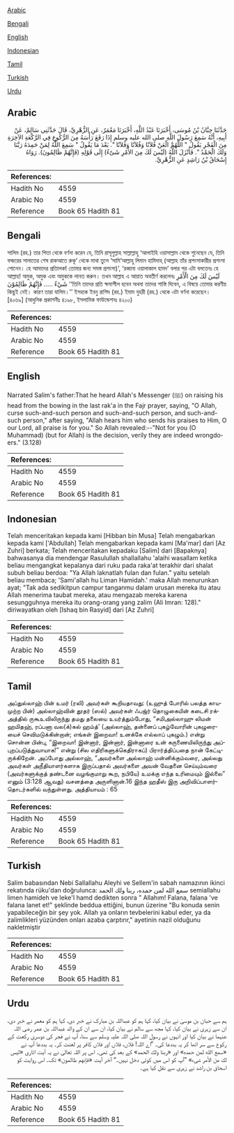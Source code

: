 [Arabic](#arabic)

[Bengali](#bengali)

[English](#english)

[Indonesian](#indonesian)

[Tamil](#tamil)

[Turkish](#turkish)

[Urdu](#urdu)

## Arabic


<div dir="rtl" lang="ar" style={{fontSize:'larger',backgroundColor:'#f8f9fa',padding:20}}>
حَدَّثَنَا حِبَّانُ بْنُ مُوسَى، أَخْبَرَنَا عَبْدُ اللَّهِ، أَخْبَرَنَا مَعْمَرٌ، عَنِ الزُّهْرِيِّ، قَالَ حَدَّثَنِي سَالِمٌ، عَنْ أَبِيهِ، أَنَّهُ سَمِعَ رَسُولَ اللَّهِ صلى الله عليه وسلم إِذَا رَفَعَ رَأْسَهُ مِنَ الرُّكُوعِ فِي الرَّكْعَةِ الآخِرَةِ مِنَ الْفَجْرِ يَقُولُ ‏"‏ اللَّهُمَّ الْعَنْ فُلاَنًا وَفُلاَنًا وَفُلاَنًا ‏"‏‏.‏ بَعْدَ مَا يَقُولُ ‏"‏ سَمِعَ اللَّهُ لِمَنْ حَمِدَهُ رَبَّنَا وَلَكَ الْحَمْدُ ‏"‏‏.‏ فَأَنْزَلَ اللَّهُ ‏(‏لَيْسَ لَكَ مِنَ الأَمْرِ شَىْءٌ‏)‏ إِلَى قَوْلِهِ ‏(‏فَإِنَّهُمْ ظَالِمُونَ‏)‏‏.‏ رَوَاهُ إِسْحَاقُ بْنُ رَاشِدٍ عَنِ الزُّهْرِيِّ‏.‏
</div>
<div style={{backgroundColor:'#f8f9fa',padding:20, marginBottom: 10}}><table> <thead> <tr> <th>References:</th> <th></th> </tr> </thead> <tbody><tr><td>Hadith No</td><td>4559</td></tr><tr><td>Arabic No</td><td>4559</td></tr><tr><td>Reference</td><td>Book 65 Hadith 81</td></tr></tbody></table></div>

## Bengali


<div dir="ltr" lang="bn" style={{fontSize:'larger',backgroundColor:'#f8f9fa',padding:20}}>
সালিম (রহ.) তার পিতা থেকে বর্ণনা করেন যে, তিনি রাসূলুল্লাহ সাল্লাল্লাহু ‘আলাইহি ওয়াসাল্লাম থেকে শুনেছেন যে, তিনি ফজরের সালাতের শেষ রাকআতে রুকূ‘ থেকে মাথা তুলে ‘সামি‘আল্লাহু লিমান হামিদাহ্ (আল্লাহ তাঁর প্রশংসাকারীর প্রশংসা শোনেন। হে আমাদের প্রতিালক! তোমার জন্য সমস্ত প্রশংসা)’, ‘রব্বানা ওয়ালাকাল হামদ’ বলার পর এটা বলতেনঃ হে আল্লাহ! অমুক, অমুক এবং অমুককে লানত করুন। তখন আল্লাহ এ আয়াত অবতীর্ণ করলেনঃ لَيْسَ لَكَ مِنَ الْأَمْرِ شَيْءٌ ..... فَإِنَّهُمْ ظَالِمُوْنَ ‘‘তিনি তাদের প্রতি ক্ষমাশীল হবেন অথবা তাদের শাস্তি দিবেন, এ বিষয়ে তোমার করণীয় কিছুই নেই। কারণ তারা যালিম।’’ ইসহাক ইবনু রাশিদ (রহ.) ইমাম যুহরী (রহ.) থেকে এটা বর্ণনা করেছেন। [৪০৬৯] (আধুনিক প্রকাশনীঃ ৪১৯৮, ইসলামিক ফাউন্ডেশনঃ ৪২০০)
</div>
<div style={{backgroundColor:'#f8f9fa',padding:20, marginBottom: 10}}><table> <thead> <tr> <th>References:</th> <th></th> </tr> </thead> <tbody><tr><td>Hadith No</td><td>4559</td></tr><tr><td>Arabic No</td><td>4559</td></tr><tr><td>Reference</td><td>Book 65 Hadith 81</td></tr></tbody></table></div>

## English


<div dir="ltr" lang="en" style={{fontSize:'larger',backgroundColor:'#f8f9fa',padding:20}}>
Narrated Salim's father:That he heard Allah's Messenger (ﷺ) on raising his head from the bowing in the last rak'a in the Fajr prayer, saying, "O Allah, curse such-and-such person and such-and-such person, and such-and-such person," after saying, "Allah hears him who sends his praises to Him, O our Lord, all praise is for you." So Allah revealed:--"Not for you (O Muhammad) (but for Allah) is the decision, verily they are indeed wrongdoers." (3.128)
</div>
<div style={{backgroundColor:'#f8f9fa',padding:20, marginBottom: 10}}><table> <thead> <tr> <th>References:</th> <th></th> </tr> </thead> <tbody><tr><td>Hadith No</td><td>4559</td></tr><tr><td>Arabic No</td><td>4559</td></tr><tr><td>Reference</td><td>Book 65 Hadith 81</td></tr></tbody></table></div>

## Indonesian


<div dir="ltr" lang="id" style={{fontSize:'larger',backgroundColor:'#f8f9fa',padding:20}}>
Telah menceritakan kepada kami [Hibban bin Musa] Telah mengabarkan kepada kami ['Abdullah] Telah mengabarkan kepada kami [Ma'mar] dari [Az Zuhri] berkata; Telah menceritakan kepadaku [Salim] dari [Bapaknya] bahwasanya dia mendengar Rasulullah shallallahu 'alaihi wasallam ketika beliau mengangkat kepalanya dari ruku pada raka'at terakhir dari shalat subuh beliau berdoa: "Ya Allah laknatlah fulan dan fulan." yaitu setelah beliau membaca; 'Sami'allah hu Liman Hamidah.' maka Allah menurunkan ayat; "Tak ada sedikitpun campur tanganmu dalam urusan mereka itu atau Allah menerima taubat mereka, atau mengazab mereka karena sesungguhnya mereka itu orang-orang yang zalim (Ali Imran: 128)." diriwayatkan oleh [Ishaq bin Rasyid] dari [Az Zuhri]
</div>
<div style={{backgroundColor:'#f8f9fa',padding:20, marginBottom: 10}}><table> <thead> <tr> <th>References:</th> <th></th> </tr> </thead> <tbody><tr><td>Hadith No</td><td>4559</td></tr><tr><td>Arabic No</td><td>4559</td></tr><tr><td>Reference</td><td>Book 65 Hadith 81</td></tr></tbody></table></div>

## Tamil


<div dir="ltr" lang="ta" style={{fontSize:'larger',backgroundColor:'#f8f9fa',padding:20}}>
அப்துல்லாஹ் பின் உமர் (ரலி) அவர்கள் கூறியதாவது: (உஹுத் போரில் பலத்த காயமுற்ற பின்) அல்லாஹ்வின் தூதர் (ஸல்) அவர்கள் ஃபஜ்ர் தொழுகையின் கடைசி ரக்அத்தில் ருகூஉவிலிருந்து தமது தலையை உயர்த்தும்போது, “சமிஅல்லாஹு லிமன் ஹமிதஹ், ரப்பனா வல(க்)கல் ஹம்த்' (அல்லாஹ், தன்னைப் புகழ்வோரின் புகழுரையைச் செவிமடுக்கின்றான்; எங்கள் இறைவா! உனக்கே எல்லாப் புகழும்.) என்று சொன்ன பின்பு, “இறைவா! இன்னார், இன்னார், இன்னாரை உன் கருணையிலிருந்து அப்புறப்படுத்துவாயாக!” என்று (சில எதிரிகளுக்கெதிராகப்) பிரார்த்திப்பதை நான் கேட்டிருக்கிறேன். அப்போது அல்லாஹ், “அவர்களை அல்லாஹ் மன்னிக்கும்வரை, அல்லது அவர்கள் அநீதியாளர்களாக இருப்பதால் அவர்களை அவன் வேதனை செய்யும்வரை (அவர்களுக்குத் தண்டனை வழங்குமாறு கூற, நபியே) உமக்கு எந்த உரிமையும் இல்லை” எனும் (3:128 ஆவது) வசனத்தை அருளினான்.16 இந்த ஹதீஸ் இரு அறிவிப்பாளர்தொடர்களில் வந்துள்ளது. அத்தியாயம் : 65
</div>
<div style={{backgroundColor:'#f8f9fa',padding:20, marginBottom: 10}}><table> <thead> <tr> <th>References:</th> <th></th> </tr> </thead> <tbody><tr><td>Hadith No</td><td>4559</td></tr><tr><td>Arabic No</td><td>4559</td></tr><tr><td>Reference</td><td>Book 65 Hadith 81</td></tr></tbody></table></div>

## Turkish


<div dir="ltr" lang="tr" style={{fontSize:'larger',backgroundColor:'#f8f9fa',padding:20}}>
Salim babasından Nebi Sallallahu Aleyhi ve Sellem'in sabah namazının ikinci rekatında rüku'dan doğrulunca: سمع الله لمن حمده، ربنا ولك الحمد semiallahu limen hamideh ve leke'I hamd dedikten sonra " Allahım! Falana, falana 've falana lanet et!" şeklinde beddua ettiğini, bunun üzerine "Bu konuda senin yapabileceğin bir şey yok. Allah ya onların tevbelerini kabul eder, ya da zalimlikleri yüzünden onları azaba çarptırır," ayetinin nazil olduğunu nakletmiştir
</div>
<div style={{backgroundColor:'#f8f9fa',padding:20, marginBottom: 10}}><table> <thead> <tr> <th>References:</th> <th></th> </tr> </thead> <tbody><tr><td>Hadith No</td><td>4559</td></tr><tr><td>Arabic No</td><td>4559</td></tr><tr><td>Reference</td><td>Book 65 Hadith 81</td></tr></tbody></table></div>

## Urdu


<div dir="rtl" lang="ur" style={{fontSize:'larger',backgroundColor:'#f8f9fa',padding:20}}>
ہم سے حبان بن موسیٰ نے بیان کیا، کہا ہم کو عبداللہ بن مبارک نے خبر دی، کہا ہم کو معمر نے خبر دی، ان سے زہری نے بیان کیا، کہا مجھ سے سالم نے بیان کیا، ان سے ان کے والد عبداللہ بن عمر رضی اللہ عنہما نے بیان کیا اور انہوں نے رسول اللہ صلی اللہ علیہ وسلم سے سنا، آپ نے فجر کی دوسری رکعت کے رکوع سے سر اٹھا کر یہ بددعا کی۔ ”اے اللہ! فلاں، فلاں اور فلاں کافر پر لعنت کر۔ یہ بددعا آپ نے «سمع الله لمن حمده» اور «ربنا ولك الحمد» کے بعد کی تھی۔ اس پر اللہ تعالیٰ نے یہ آیت اتاری «ليس لك من الأمر شىء‏» ”آپ کو اس میں کوئی دخل نہیں۔“ آخر آیت «فإنهم ظالمون‏» تک۔ اس روایت کو اسحاق بن راشد نے زہری سے نقل کیا ہے۔
</div>
<div style={{backgroundColor:'#f8f9fa',padding:20, marginBottom: 10}}><table> <thead> <tr> <th>References:</th> <th></th> </tr> </thead> <tbody><tr><td>Hadith No</td><td>4559</td></tr><tr><td>Arabic No</td><td>4559</td></tr><tr><td>Reference</td><td>Book 65 Hadith 81</td></tr></tbody></table></div>